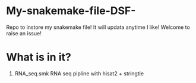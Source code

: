 # My-snakemake-file-DSF-
Repo to instore my snakemake file! It will updata anytime I like! Welcome to raise an issue!
# What is in it?
1. RNA_seq.smk
 RNA seq pipline with hisat2 + stringtie
